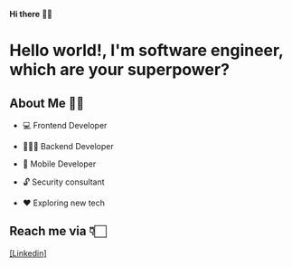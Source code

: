 **Hi there** 👋🏻

# Hello world!, I'm software engineer, which are your superpower?

## About Me 🙌🏻

* 💻 Frontend Developer 

* 👨🏻‍💻 Backend Developer

* 📱 Mobile Developer

* 🔓 Security consultant

* ♥️ Exploring new tech



## Reach me via 👇🏻

[[Linkedin] ](https://www.linkedin.com/in/jdanvz//)
